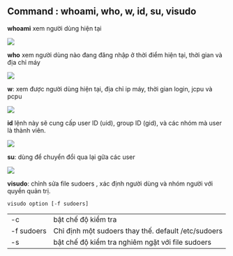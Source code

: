 ## Command : whoami, who, w, id, su, visudo

**whoami** xem người dùng hiện tại

<img src="https://i.imgur.com/WkFUx2o.png">

**who** xem người dùng nào đang đăng nhập ở thời điểm hiện tại, thời gian và địa chỉ máy

<img src="https://i.imgur.com/bOcd3Og.png">

**w**: xem được người dùng hiện tại, địa chỉ ip máy, thời gian login, jcpu và pcpu

<img src="https://i.imgur.com/tQ0QL5I.png">

**id** lệnh này sẽ cung cấp user ID (uid), group ID (gid), và các nhóm mà user là thành viên.

<img src="https://i.imgur.com/J68y0OY.png">

**su**: dùng để chuyển đổi qua lại gữa các user 

<img src="https://i.imgur.com/CyqrS2G.png">

**visudo**: chỉnh sửa file sudoers , xác định người dùng và nhóm người với quyền quản trị.

`visudo option [-f sudoers]`

|   |    |
|-----|-----|
|-c| bật chế độ kiểm tra|
|-f sudoers|Chỉ định một sudoers thay thế. default /etc/sudoers|
|-s| bật chế độ kiểm tra nghiêm ngặt với file sudoers|
